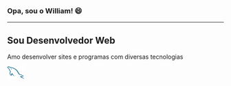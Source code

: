 ### Opa, sou o William! :smile:
<hr>

## Sou Desenvolvedor Web

<p>Amo desenvolver sites e programas com diversas tecnologias</p>

<img width="40" height="30" alt="HTML" src="https://github.com/devicons/devicon/blob/master/icons/mysql/mysql-original.svg">
